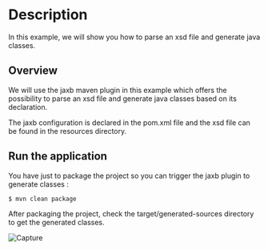 # Description

In this example, we will show you how to parse an xsd file and generate java classes.

## Overview

We will use the jaxb maven plugin in this example which offers the possibility to parse an xsd file and generate java classes based on its declaration.

The jaxb configuration is declared in the pom.xml file and the xsd file can be found in the resources directory.

## Run the application

You have just to package the project so you can trigger the jaxb plugin to generate classes :

```bash
$ mvn clean package
```

After packaging the project, check the target/generated-sources directory to get the generated classes.

![Capture](https://user-images.githubusercontent.com/16627692/73600324-d7e38800-454e-11ea-9f6f-0e2198a1416a.JPG)
